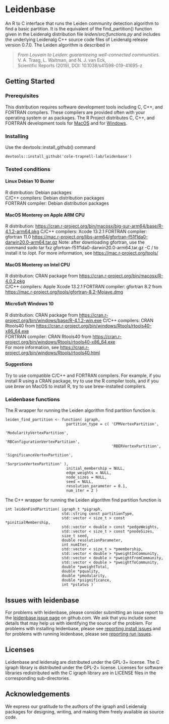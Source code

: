 # Leidenbase

An R to C interface that runs the Leiden community detection algorithm to find a basic partition. It is the equivalent of the find_partition() function given in the Leidenalg distribution file *leiden/src/functions.py* and includes the underlying Leidenalg C++ source code files of Leidenalg release version 0.7.0. The Leiden algorithm is described in

> *From Louvain to Leiden: guaranteeing well-connected communities.*  
   V. A. Traag, L. Waltman, and N. J. van Eck,  
   Scientific Reports (2019), DOI: 10.1038/s41598-019-41695-z  


## Getting Started

### Prerequisites

This distribution requires software development tools including C, C++, and FORTRAN compilers. These compilers are provided often with your operating system or as packages. The R Project distributes C, C++, and FORTRAN development tools for [MacOS](https://cran.r-project.org/bin/macosx/tools/) and for [Windows](https://cran.r-project.org/bin/windows/Rtools/).

### Installing
  
Use the devtools::install_github() command

```
devtools::install_github('cole-trapnell-lab/leidenbase')
```

### Tested conditions

#### Linux Debian 10 Buster

R distribution: Debian packages  
C/C++ compilers: Debian distribution packages  
FORTRAN compiler: Debian distribution packages  

#### MacOS Monterey on Apple ARM CPU

R distribution: https://cran.r-project.org/bin/macosx/big-sur-arm64/base/R-4.1.2-arm64.pkg
C/C++ compilers: Xcode 13.2.1
FORTRAN compiler: gfortran 11.0  https://mac.r-project.org/libs-arm64/gfortran-f51f1da0-darwin20.0-arm64.tar.gz
Note: after downloading gfortran, use the command
        sudo tar fxz gfortran-f51f1da0-darwin20.0-arm64.tar.gz -C /
      to install it to /opt.
For more information, see https://mac.r-project.org/tools/

#### MacOS Monterey on Intel CPU

R distribution: CRAN package from https://cran.r-project.org/bin/macosx/R-4.0.2.pkg  
C/C++ compilers: Apple Xcode 13.2.1
FORTRAN compiler: gfortran 8.2 from https://mac.r-project.org/tools/gfortran-8.2-Mojave.dmg

#### MicroSoft Windows 10

R distribution: CRAN package from https://cran.r-project.org/bin/windows/base/R-4.1.2-win.exe
C/C++ compilers: CRAN Rtools40 from https://cran.r-project.org/bin/windows/Rtools/rtools40-x86_64.exe  
FORTRAN compiler: CRAN Rtools40 from https://cran.r-project.org/bin/windows/Rtools/rtools40-x86_64.exe  
For more information, see https://cran.r-project.org/bin/windows/Rtools/rtools40.html

#### Suggestions

Try to use compatible C/C++ and FORTRAN compilers. For example, if you install R using a CRAN package, try to use the R compiler tools, and if you use *brew* on MacOS to install R, try to use brew-installed compilers.

### Leidenbase functions

The R wrapper for running the Leiden algorithm find partition function is  

    leiden_find_partition <- function( igraph,
                               partition_type = c( 'CPMVertexPartition',
                                                   'ModularityVertexPartition',
                                                   'RBConfigurationVertexPartition',
                                                   'RBERVertexPartition',
                                                   'SignificanceVertexPartition',
                                                   'SurpriseVertexPartition' ),
                               initial_membership = NULL,
                               edge_weights = NULL,
                               node_sizes = NULL,
                               seed = NULL,
                               resolution_parameter = 0.1,
                               num_iter = 2 )

The C++ wrapper for running the Leiden algorithm find partition function
is  

    int leidenFindPartition( igraph_t *pigraph,
                             std::string const partitionType,
                             std::vector < size_t > const *pinitialMembership,
                             std::vector < double > const *pedgeWeights,
                             std::vector < size_t > const *pnodeSizes,
                             size_t seed,
                             double resolutionParameter,
                             int numIter,
                             std::vector < size_t > *pmembership,
                             std::vector < double > *pweightInCommunity,
                             std::vector < double > *pweightFromCommunity,
                             std::vector < double > *pweightToCommunity,
                             double *pweightTotal,
                             double *pquality,
                             double *pmodularity,
                             double *psignificance,
                             int *pstatus )`

## Issues with leidenbase

For problems with leidenbase, please consider submitting an issue report to the [leidenbase issue page](https://github.com/cole-trapnell-lab/leidenbase/issues) on github.com. We ask that you include some details that may help us with identifying the source of the problem. For problems with installing leidenbase, please see [reporting install issues](doc/issue_report_install.md)  and for problems with running leidenbase, please see [reporting run issues](doc/issue_report_run.md).

## Licenses

Leidenbase and leidenalg are distributed under the GPL-3+ license. The C igraph library is distributed under the GPL-2+ license. Licenses for software libraries redistributed with the C igraph library are in LICENSE files in the corresponding sub-directories.

## Acknowledgements

We express our gratitude to the authors of the igraph and Leidenalg packages for designing, writing, and making them freely available as source code.




